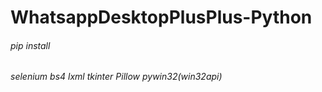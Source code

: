 # WhatsappDesktopPlusPlus-Python
 
###### pip install
###### selenium bs4 lxml tkinter Pillow pywin32(win32api)
